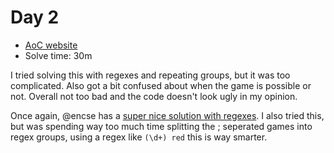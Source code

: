 # Day 2
- [AoC website](https://adventofcode.com/2023/day/2)
- Solve time: 30m

I tried solving this with regexes and repeating groups, but it was too complicated. Also got a bit confused about when the game is possible or not. Overall not too bad and the code doesn't look ugly in my opinion.

Once again, @encse has a [super nice solution with regexes](https://github.com/encse/adventofcode/blob/master/2023/Day02/Solution.cs#L25). I also tried this, but was spending way too much time splitting the ; seperated games into regex groups, using a regex like `(\d+) red` this is way smarter.
